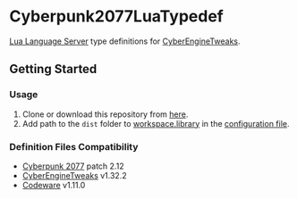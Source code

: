 # Cyberpunk2077LuaTypedef

[Lua Language Server](https://github.com/LuaLS/lua-language-server) type definitions for [CyberEngineTweaks](https://github.com/maximegmd/CyberEngineTweaks).

## Getting Started

### Usage

1. Clone or download this repository from [here](https://github.com/infinitY0369/Cyberpunk2077LuaTypedef/archive/refs/heads/master.zip).
2. Add path to the `dist` folder to [workspace.library](https://luals.github.io/wiki/settings/#workspacelibrary) in the [configuration file](https://luals.github.io/wiki/configuration/#configuration-file).

### Definition Files Compatibility

- [Cyberpunk 2077](https://www.cyberpunk.net) patch 2.12
- [CyberEngineTweaks](https://github.com/maximegmd/CyberEngineTweaks) v1.32.2
- [Codeware](https://github.com/psiberx/cp2077-codeware) v1.11.0
